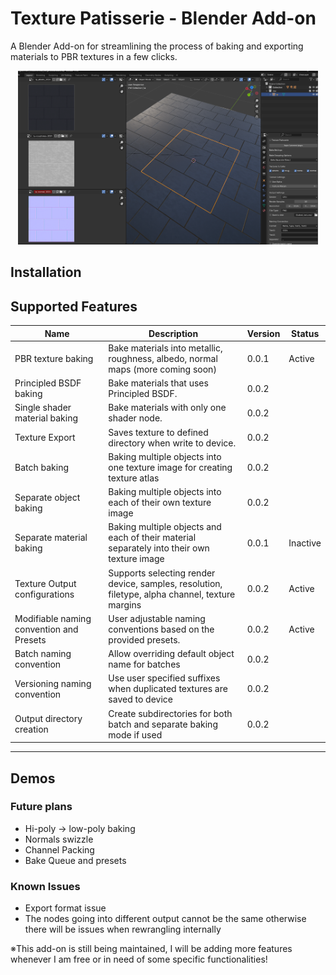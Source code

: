 # Texture Patisserie - Blender Add-on

A Blender Add-on for streamlining the process of baking and exporting materials to PBR textures in a few clicks.

<p align="center">
    <img src="images/bake_screen.png" width="480">
</p>


## Installation 

## Supported Features 

|Name| Description | Version | Status| 
|---|---|---|---|
| PBR texture baking | Bake materials into metallic, roughness, albedo, normal maps (more coming soon) | 0.0.1 | Active | 
| Principled BSDF baking | Bake materials that uses Principled BSDF. | 0.0.2  |   |
| Single shader material baking | Bake materials with only one shader node.  |  0.0.2 |   | 
| Texture Export | Saves texture to defined directory when write to device. | 0.0.2 | |
| Batch baking | Baking multiple objects into one texture image for creating texture atlas | 0.0.2 | | 
| Separate object baking | Baking multiple objects into each of their own texture image | 0.0.2 | |
| Separate material baking | Baking multiple objects and each of their material separately into their own texture image | 0.0.1 | Inactive | 
| Texture Output configurations | Supports selecting render device, samples, resolution, filetype, alpha channel, texture margins | 0.0.2 | Active |   
| Modifiable naming convention and Presets | User adjustable naming conventions based on the provided presets. | 0.0.2 | Active |
| Batch naming convention | Allow overriding default object name for batches | 0.0.2 | |
| Versioning naming convention | Use user specified suffixes when duplicated textures are saved to device | 0.0.2 ||
| Output directory creation | Create subdirectories for both batch and separate baking mode if used | 0.0.2 | |
-------

## Demos

### Future plans
- Hi-poly -> low-poly baking
- Normals swizzle
- Channel Packing 
- Bake Queue and presets

### Known Issues 
- Export format issue
- The nodes going into different output cannot be the same otherwise there will be issues when rewrangling internally


※This add-on is still being maintained, I will be adding more features whenever I am free or in need of some specific functionalities!